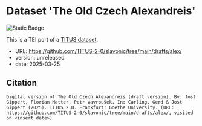 # Dataset 'The Old Czech Alexandreis'

![Static Badge](https://img.shields.io/badge/TEI_validation-passing-green)

This is a TEI port of a [TITUS dataset](http://titus.uni-frankfurt.de/texte/etcs/slav/acech/alex/alex.htm).

* URL: https://github.com/TITUS-2-0/slavonic/tree/main/drafts/alex/
* version: unreleased
* date: 2025-03-25

## Citation
```
Digital version of The Old Czech Alexandreis (draft version). By: Jost Gippert, Florian Matter, Petr Vavroušek. In: Carling, Gerd & Jost Gippert (2025). TITUS 2.0. Frankfurt: Goethe University. (URL: https://github.com/TITUS-2-0/slavonic/tree/main/drafts/alex/, visited on <insert date>)
```
